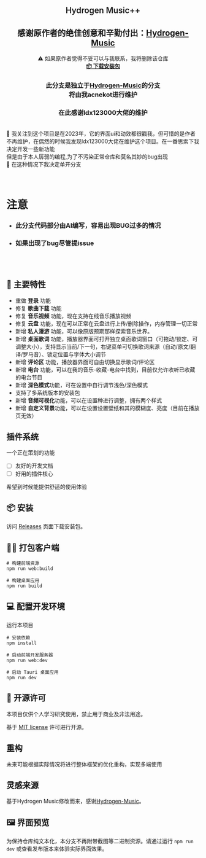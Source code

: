 <br />
<p align="center">

  <h2 align="center" style="font-weight: 600">Hydrogen Music++</h2>

  <p align="center">
    <h2 align="center">感谢原作者的绝佳创意和辛勤付出：<a href="https://github.com/Kaidesuyo/Hydrogen-Music" target="blank"><strong>Hydrogen-Music</strong></a></h2>
     <p align="center">
    ⚠️ 如果原作者觉得不妥可以与我联系，我将删除该仓库
    <br />
    <a href="#%EF%B8%8F-安装" target="blank"><strong>📦️ 下载安装包</strong></a>
    <h3 align="center">此分支是独立于<a href="https://github.com/Kaidesuyo/Hydrogen-Music" target="blank"><strong>Hydrogen-Music</strong></a>的分支
    <br />将由我acnekot进行维护 </h3>
    <h3 align="center">在此感谢ldx123000大佬的维护</h3>
    <br />
    🎵 我关注到这个项目是在2023年，它的界面ui和动效都很戳我，但可惜的是作者不再维护，在偶然的时候我发现ldx123000大佬在维护这个项目。在一番思索下我决定开发一些新功能
    <br />但是由于本人孱弱的编程,为了不污染正常仓库和莫名其妙的bug出现
    <br />🔄 在这种情况下我决定单开分支
    <br />
    <br />
    <br />
  </p>
</p>

# 注意
- ### 此分支代码部分由AI编写，容易出现BUG过多的情况
- ### 如果出现了bug尽管提issue
<br/>
<br/>

## 🌟 主要特性

- 重做 **登录** 功能
- 修复 **歌曲下载** 功能
- 修复 **音乐视频** 功能，现在支持在线音乐播放视频
- 修复 **云盘** 功能，现在可以正常在云盘进行上传/删除操作，内存管理一切正常
- 新增 **私人漫游** 功能，可以像原版预期那样探索音乐世界。
- 新增 **桌面歌词** 功能，播放器界面可打开独立桌面歌词窗口（可拖动/锁定、可调整大小），支持显示当前/下一句，右键菜单可切换歌词来源（自动/原文/翻译/罗马音）、锁定位置与字体大小调节
- 新增 **评论区** 功能，播放器界面可自由切换显示歌词/评论区
- 新增 **电台** 功能，可以在我的音乐-收藏-电台中找到，目前仅允许收听已收藏的电台节目
- 新增 **深色模式**功能，可在设置中自行调节浅色/深色模式
- 支持了多系统版本的安装包
- 新增 **音频可视化**功能，可以在设置种进行调整，拥有两个样式
- 新增 **自定义背景**功能，可以在设置设置壁纸和其的模糊度、亮度（目前在播放页无效）

## 插件系统

一个正在策划的功能

- [ ] 友好的开发文档
- [ ] 好用的插件核心

希望到时候能提供舒适的使用体验
  
## 📦️ 安装

访问 [Releases](https://github.com/acnekot/Hydrogen-Music/releases)
页面下载安装包。

## 👷‍♂️ 打包客户端

```shell
# 构建前端资源
npm run web:build

# 构建桌面应用
npm run build
```

## :computer: 配置开发环境

运行本项目

```shell
# 安装依赖
npm install

# 启动前端开发服务器
npm run web:dev

# 启动 Tauri 桌面应用
npm run dev
```

## 📜 开源许可

本项目仅供个人学习研究使用，禁止用于商业及非法用途。

基于 [MIT license](https://opensource.org/licenses/MIT) 许可进行开源。

## 重构
未来可能根据实际情况将进行整体框架的优化重构，实现多端使用
## 灵感来源

基于Hydrogen Music修改而来，感谢[Hydrogen-Music](https://github.com/Kaidesuyo/Hydrogen-Music)。


## 🖼️ 界面预览

为保持仓库纯文本化，本分支不再附带截图等二进制资源。请通过运行 `npm run dev` 或查看发布版本来体验实际界面效果。
